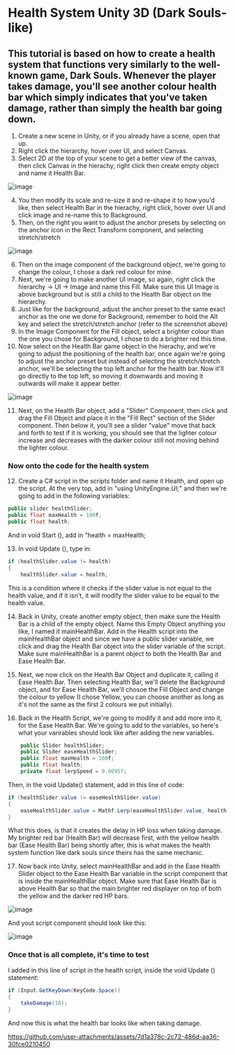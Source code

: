 # Health System Unity 3D (Dark Souls-like) 
## This tutorial is based on how to create a health system that functions very similarly to the well-known game, Dark Souls. Whenever the player takes damage, you'll see another colour health bar which simply indicates that you've taken damage, rather than simply the health bar going down.

1. Create a new scene in Unity, or if you already have a scene, open that up. 
2. Right click the hierarchy, hover over UI, and select Canvas.
3. Select 2D at the top of your scene to get a better view of the canvas, then click Canvas in the hierachy, right click then create empty object and name it Health Bar.

![image](https://github.com/user-attachments/assets/35cf82a1-b575-4482-a8b5-29ede84bb9f6)

4. You then modify its scale and re-size it and re-shape it to how you'd like, then select Health Bar in the hierachy, right click, hover over UI and click image and re-name this to Background.
5. Then, on the right you want to adjust the anchor presets by selecting on the anchor icon in the Rect Transform component, and selecting stretch/stretch

![image](https://github.com/user-attachments/assets/3f28e73e-a873-4ed7-bba4-e8d2e455a517)

6. Then on the image component of the background object, we're going to change the colour, I chose a dark red colour for mine.
7. Next, we're going to make another UI image, so again, right click the hierarchy -> UI -> Image and name this Fill. Make sure this UI Image is above background but is still a child to the Health Bar object on the hierarchy.
8. Just like for the background, adjust the anchor preset to the same exact anchor as the one we done for Background, remember to hold the Alt key and select the stretch/stretch anchor (refer to the screenshot above)
9. In the Image Component for the Fill object, select a brighter colour than the one you chose for Background, I chose to do a brighter red this time.
10. Now select on the Health Bar game object in the hierachy, and we're going to adjust the positioning of the health bar, once again we're going to adjust the anchor preset but instead of selecting the stretch/stretch anchor, we'll be selecting the top left anchor for the health bar. Now it'll go directly to the top left, so moving it downwards and moving it outwards will make it appear better. 

![image](https://github.com/user-attachments/assets/c1b25812-6827-41b8-ba66-a16d67ce6bec)

11. Next, on the Health Bar object, add a "Slider" Component, then click and drag the Fill Object and place it in the "Fill Rect" section of the Slider component. Then below it, you'll see a slider "value" move that back and forth to test if it is working, you should see that the lighter colour increase and decreases with the darker colour still not moving behind the lighter colour.

### Now onto the code for the health system

12. Create a C# script in the scripts folder and name it Health, and open up the script. At the very top, add in "using UnityEngine.UI;" and then we're going to add in the following variables:
```.cs
public slider healthSlider;
public float maxHealth = 100f;
public float health;
```

And in void Start (), add in "health = maxHealth;

13. In void Update (), type in:

```.cs
if (healthSlider.value != health)
{
    healthSlider.value = health;
```

This is a condition where it checks if the slider value is not equal to the health value, and if it isn't, it will modify the slider value to be equal to the health value.

14. Back in Unity, create another empty object, then make sure the Health Bar is a child of the empty object. Name this Empty Object anything you like, I named it mainHealthBar. Add in the Health script into the mainHealthBar object and since we have a public slider variable, we click and drag the Health Bar object into the slider variable of the script. Make sure mainHealthBar is a parent object to both the Health Bar and Ease Health Bar.

15. Next, we now click on the Health Bar Object and duplicate it, calling it Ease Health Bar. Then selecting Health Bar, we'll delete the Background object, and for Ease Health Bar, we'll chosoe the Fill Object and change the colour to yellow (I chose Yellow, you can choose another as long as it's not the same as the first 2 colours we put initially).

16. Back in the Health Script, we're going to modify it and add more into it, for the Ease Health Bar. We're going to add to the variables, so here's what your varirables should look like after adding the new variables.
```.cs
    public Slider healthSlider;
    public Slider easeHealthSlider;
    public float maxHealth = 100f;
    public float health;
    private float lerpSpeed = 0.0095f;
```

Then, in the void Update() statement, add in this line of code:
```.cs
if (healthSlider.value != easeHealthSlider.value)
{
    easeHealthSlider.value = Mathf.Lerp(easeHealthSlider.value, health, lerpSpeed);
}
```

What this does, is that it creates the delay in HP loss when taking damage. My brighter red bar (Health Bar) will decrease first, with the yellow health bar (Ease Health Bar) being shortly after, this is what makes the health system function like dark souls since theirs has the same mechanic.

17. Now back into Unity, select mainHealthBar and add in the Ease Health Slider object to the Ease Health Bar variable in the script component that is inside the mainHealthBar object. Make sure that Ease Health Bar is above Health Bar so that the main brighter red displayer on top of both the yellow and the darker red HP bars. 

![image](https://github.com/user-attachments/assets/a77940e8-3122-4097-9bd4-e0946c73f03a)

And yout script component should look like this:

![image](https://github.com/user-attachments/assets/906f4ac9-7c35-461a-9b09-e545ad9f0deb)

### Once that is all complete, it's time to test

I added in this line of script in the health script, inside the void Update () statement:
```.cs
if (Input.GetKeyDown(KeyCode.Space))
{
    takeDamage(10);
}
```

And now this is what the health bar looks like when taking damage. 


https://github.com/user-attachments/assets/7d1a378c-2c72-486d-aa36-30fce0210450


